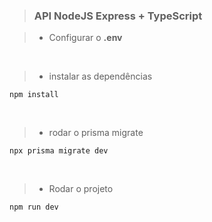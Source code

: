 > ### API NodeJS Express + TypeScript

> * Configurar o  **.env**

<br>

> * instalar as dependências

```
npm install
```

<br>

> * rodar o prisma migrate
```
npx prisma migrate dev
```

<br>

> * Rodar o projeto
```
npm run dev
```
<br>